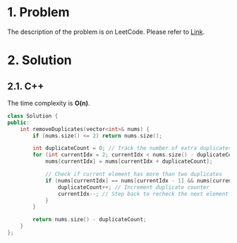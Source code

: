 # 1. Problem

The description of the problem is on LeetCode. Please refer to [Link](https://leetcode.com/problems/remove-duplicates-from-sorted-array-ii/).

# 2. Solution

## 2.1. C++

The time complexity is **O(n)**.

```cpp
class Solution {
public:
    int removeDuplicates(vector<int>& nums) {
        if (nums.size() <= 2) return nums.size();

        int duplicateCount = 0; // Track the number of extra duplicates to be removed
        for (int currentIdx = 2; currentIdx < nums.size() - duplicateCount; currentIdx++) {
            nums[currentIdx] = nums[currentIdx + duplicateCount];

            // Check if current element has more than two duplicates
            if (nums[currentIdx] == nums[currentIdx - 1] && nums[currentIdx] == nums[currentIdx - 2]) {
                duplicateCount++; // Increment duplicate counter
                currentIdx--; // Step back to recheck the next element at this position
            }
        }

        return nums.size() - duplicateCount;
    }
};
```
